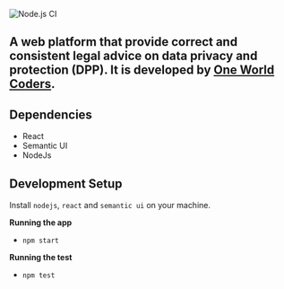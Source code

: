 ![Node.js CI](https://github.com/Kormoon/kormoon_front/workflows/Node.js%20CI/badge.svg)


## A web platform that provide correct and consistent legal advice on data privacy and protection (DPP). It is developed by [One World Coders](https://oneworldcoders.com).

## Dependencies

- React
- Semantic UI
- NodeJs

## Development Setup

Install `nodejs`, `react` and `semantic ui` on your machine.

**Running the app**

- `npm start`

**Running the test**
- `npm test`